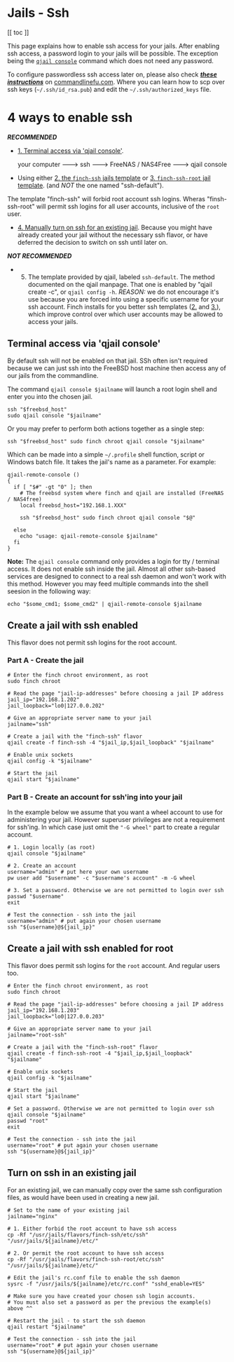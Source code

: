 # Jails - Ssh

[cf]:http://www.commandlinefu.com/commands/view/188/copy-your-ssh-public-key-to-a-server-from-a-machine-that-doesnt-have-ssh-copy-id

[[ toc ]]

This page explains how to enable ssh access for your jails. After enabling ssh access, a password login to your jails will be possible. The exception being the [`qjail console`][qc] command which does not need any password.

To configure passwordless ssh access later on, please also check ***[these instructions][cf]*** on [commandlinefu.com][cf]. Where you can learn how to scp over ssh keys (`~/.ssh/id_rsa.pub`) and edit the `~/.ssh/authorized_keys` file.

# 4 ways to enable ssh

[qc]:#toc_2
[finch_ssh]:#toc_3
[finch_ssh_root]:#toc_6
[manual_ssh]:#toc_7

***<span class="mar">RECOMMENDED</span>***

* [1. Terminal access via 'qjail console'][qc].

    your computer ---> ssh ---> FreeNAS / NAS4Free ---> qjail console

* Using either [2. the `finch-ssh` jails template][finch_ssh] or [3. `finch-ssh-root` jail template][finch_ssh_root]. (and *NOT* the one named "ssh-default").

The template "finch-ssh" will forbid root account ssh logins. Wheras "finsh-ssh-root" will permit ssh logins for all user accounts, inclusive of the `root` user.

* [4. Manually turn on ssh for an existing jail][manual_ssh]. Because you might have already created your jail without the necessary ssh flavor, or have deferred the decision to switch on ssh until later on.

***<span class="mar">NOT RECOMMENDED</span>***

* 5. The template provided by qjail, labeled `ssh-default`. The method documented on the qjail manpage. That one is enabled by "qjail create -c", or `qjail config -h`. *REASON:* we do not encourage it's use because you are forced into using a specific username for your ssh account. Finch installs for you better ssh templates ([2.][finch_ssh] and [3.][finch_ssh_root]), which improve control over which user accounts may be allowed to access your jails.

## Terminal access via 'qjail console'

By default ssh will not be enabled on that jail. SSh often isn't required because we can just ssh into the FreeBSD host machine then access any of our jails from the commandline.

The command `qjail console $jailname` will launch a root login shell and enter you into the chosen jail.

    ssh "$freebsd_host"
    sudo qjail console "$jailname"

Or you may prefer to perform both actions together as a single step:

    ssh "$freebsd_host" sudo finch chroot qjail console "$jailname"

Which can be made into a simple `~/.profile` shell function, script or Windows batch file. It takes the jail's name as a parameter. For example:

    qjail-remote-console ()
    {
      if [ "$#" -gt "0" ]; then
        # The freebsd system where finch and qjail are installed (FreeNAS / NAS4free)
        local freebsd_host="192.168.1.XXX"

        ssh "$freebsd_host" sudo finch chroot qjail console "$@"

      else
        echo "usage: qjail-remote-console $jailname"
      fi
    }

**Note:** The `qjail console` command only provides a login for tty / terminal access. It does not enable ssh inside the jail. Almost all other ssh-based services are designed to connect to a real ssh daemon and won't work with this method. However you may feed multiple commands into the shell seesion in the following way:

    echo "$some_cmd1; $some_cmd2" | qjail-remote-console $jailname

## Create a jail with ssh enabled

This flavor does not permit ssh logins for the root account.

### Part A - Create the jail

    # Enter the finch chroot environment, as root
    sudo finch chroot

    # Read the page "jail-ip-addresses" before choosing a jail IP address
    jail_ip="192.168.1.202"
    jail_loopback="lo0|127.0.0.202"

    # Give an appropriate server name to your jail
    jailname="ssh"

    # Create a jail with the "finch-ssh" flavor
    qjail create -f finch-ssh -4 "$jail_ip,$jail_loopback" "$jailname"

    # Enable unix sockets
    qjail config -k "$jailname"

    # Start the jail
    qjail start "$jailname"

### Part B - Create an account for ssh'ing into your jail

In the example below we assume that you want a wheel account to use for administering your jail. However superuser privileges are not a requirement for ssh'ing. In which case just omit the `"-G wheel"` part to create a regular account.

    # 1. Login locally (as root)
    qjail console "$jailname"

    # 2. Create an account
    username="admin" # put here your own username
    pw user add "$username" -c "$username's account" -m -G wheel

    # 3. Set a password. Otherwise we are not permitted to login over ssh
    passwd "$username"
    exit

    # Test the connection - ssh into the jail
    username="admin" # put again your chosen username
    ssh "${username}@${jail_ip}"

## Create a jail with ssh enabled for root

This flavor does permit ssh logins for the `root` account. And regular users too.

    # Enter the finch chroot environment, as root
    sudo finch chroot

    # Read the page "jail-ip-addresses" before choosing a jail IP address
    jail_ip="192.168.1.203"
    jail_loopback="lo0|127.0.0.203"

    # Give an appropriate server name to your jail
    jailname="root-ssh"

    # Create a jail with the "finch-ssh-root" flavor
    qjail create -f finch-ssh-root -4 "$jail_ip,$jail_loopback" "$jailname"
    
    # Enable unix sockets
    qjail config -k "$jailname"

    # Start the jail
    qjail start "$jailname"

    # Set a password. Otherwise we are not permitted to login over ssh
    qjail console "$jailname"
    passwd "root"
    exit

    # Test the connection - ssh into the jail
    username="root" # put again your chosen username
    ssh "${username}@${jail_ip}"

## Turn on ssh in an existing jail

For an existing jail, we can manually copy over the same ssh configuration files, as would have been used in creating a new jail.

    # Set to the name of your existing jail
    jailname="nginx"

    # 1. Either forbid the root account to have ssh access
    cp -Rf "/usr/jails/flavors/finch-ssh/etc/ssh" "/usr/jails/${jailname}/etc/"

    # 2. Or permit the root account to have ssh access
    cp -Rf "/usr/jails/flavors/finch-ssh-root/etc/ssh" "/usr/jails/${jailname}/etc/"

    # Edit the jail's rc.conf file to enable the ssh daemon
    sysrc -f "/usr/jails/${jailname}/etc/rc.conf" "sshd_enable=YES"

    # Make sure you have created your chosen ssh login accounts.
    # You must also set a password as per the previous the example(s) above ^^

    # Restart the jail - to start the ssh daemon
    qjail restart "$jailname"

    # Test the connection - ssh into the jail
    username="root" # put again your chosen username
    ssh "${username}@${jail_ip}"
